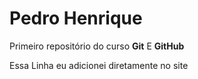 # Pedro Henrique
 Primeiro repositório do curso **Git** E **GitHub**

 Essa Linha eu adicionei diretamente no site
